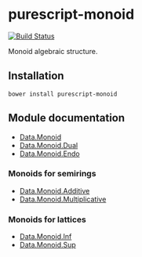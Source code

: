 # purescript-monoid

[![Build Status](https://travis-ci.org/purescript/purescript-monoid.svg?branch=master)](https://travis-ci.org/purescript/purescript-monoid)

Monoid algebraic structure.

## Installation

```
bower install purescript-monoid
```

## Module documentation

- [Data.Monoid](docs/Data.Monoid.md)
- [Data.Monoid.Dual](docs/Data.Monoid.Dual.md)
- [Data.Monoid.Endo](docs/Data.Monoid.Endo.md)

### Monoids for semirings
- [Data.Monoid.Additive](docs/Data.Monoid.Additive.md)
- [Data.Monoid.Multiplicative](docs/Data.Monoid.Multiplicative.md)
 
### Monoids for lattices
- [Data.Monoid.Inf](docs/Data.Monoid.Inf.md)
- [Data.Monoid.Sup](docs/Data.Monoid.Sup.md)
